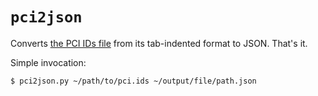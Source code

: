# `pci2json`

Converts [the PCI IDs file](https://pci-ids.ucw.cz/v2.2/pci.ids) from its tab-indented format to JSON. That's it.

Simple invocation:

```
$ pci2json.py ~/path/to/pci.ids ~/output/file/path.json
```
